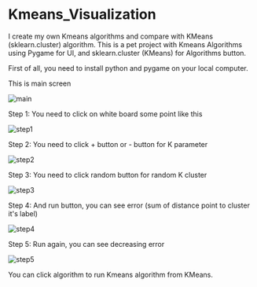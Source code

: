 # Kmeans_Visualization
I create my own Kmeans algorithms and compare with KMeans (sklearn.cluster) algorithm. This is a pet project with Kmeans Algorithms using Pygame for UI, and sklearn.cluster (KMeans) for Algorithms button.


First of all, you need to install python and pygame on your local computer.

This is main screen

![main]('./img/Main.png')

Step 1: You need to click on white board some point like this

![step1]('./img/step1.png')

Step 2: You need to click + button or - button for K parameter

![step2]('./img/step2.png')

Step 3: You need to click random button for random K cluster

![step3]('./img/step3.png')

Step 4: And run button, you can see error (sum of distance point to cluster it's label)

![step4]('./img/step4.png')

Step 5: Run again, you can see decreasing error

![step5]('./img/step5.png')

You can click algorithm to run Kmeans algorithm from KMeans. 

